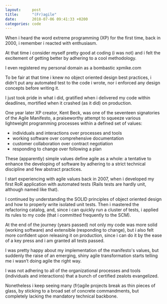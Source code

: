```yaml
---
layout:     post
title:      "(Fr)agile"
date:       2018-07-06 09:41:33 +0200
categories: code
---
```


When i heard the word extreme programming (XP) for the first time, back in 2000, i remember i reacted with enthusiasm.

At that time i consider myself pretty good at coding (i was not) and i felt the excitement of getting better by adhering to a cool methodology.

I even registered my personal domain as a bombastic xpmike.com

To be fair at that time i knew no object oriented design best practices, i didn’t put any automated test to the code i wrote, nor i enforced any design concepts before writing it.

I just took pride in what i did, gratified when i delivered my code within deadlines, mortified when it crashed (as it did) on production.

One year later XP creator, Kent Beck, was one of the seventeen signatories of the Agile Manifesto, a praiseworthy attempt to squeeze various lightweight programming processes within a defined set of values:

* individuals and interactions over processes and tools
* working software over comprehensive documentation
* customer collaboration over contract negotiation
* responding to change over following a plan

These (apparently) simple values define agile as a whole: a tentative to enhance the developing of software by adhering to a strict technical discipline and few abstract practices.

I start experiencing with agile values back in 2007, when i developed my first RoR application with automated tests (Rails tests are hardly unit,  although named like that).

I continued by understanding the SOLID principles of object oriented design and how to properly write isolated unit tests. Then i mastered the refactoring catalog, and, since i can quickly run a cluster of tests, i applied its rules to my code (that i committed frequently to the SCM).

At the end of the journey (years passed) not only my code was more solid (working software) and extensible (responding to change), but i also felt more confident upon releasing it on production, since i can do it by the ease of a key press and i am granted all tests passed.

I was pretty happy about my implementation of the manifesto's values, but suddenly the raise of an emerging, shiny agile transformation starts telling me i wasn’t doing agile the right way.

I was not adhering to all of the organizational processes and tools (individuals and interactions) that a bunch of certified zealots evangelized.

Nonetheless i keep seeing many (fr)agile projects break as thin pieces of glass, by sticking to a broad set of concrete commandments, but completely lacking the mandatory technical backbone.
